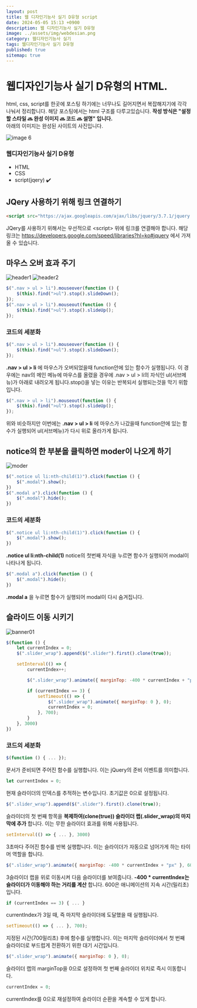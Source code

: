 ```yaml
---
layout: post
title: 웹 디자인기능사 실기 D유형 script
date: 2024-05-05 15:13 +0900
description: 웹 디자인기능사 실기 D유형
image: ../assets/img/webdesian.png
category: 웹디자인기능사 실기
tags: 웹디자인기능사 실기 D유형
published: true
sitemap: true
---
```


# 웹디자인기능사 실기 D유형의 HTML.
html, css, script를 한곳에 포스팅 하기에는 너무나도 길어지면서 복잡해지기에 각각 나눠서 정리합니다.
해당 포스팅에서는 html 구조를 다루고있습니다. __작성 방식은 "설정할 스타일 🔜 완성 이미지 🔜 코드 🔜 설명" 입니다.__ <br />
아래의 이미지는 완성된 사이트의 사진입니다. <br />

![image 6](https://github.com/sunhew/sunhew.github.io/assets/161446039/7bb6ce69-fb40-453c-9c13-9953007e8e6e)


### __웹디자인기능사 실기 D유형__
* HTML  <br/>
* CSS <br/>
* script(jqery) ✔️<br/>

## __JQery 사용하기 위해 링크 연결하기__<br/>

```html
<script src="https://ajax.googleapis.com/ajax/libs/jquery/3.7.1/jquery.min.js"></script>
```

JQery를 사용하기 위해서는 우선적으로 &lt;script&gt; 위에 링크를 연결해야 합니다. 해당 링크는 <https://developers.google.com/speed/libraries?hl=ko#jquery> 에서 가져올 수 있습니다.<br/>

## __마우스 오버 효과 주기__

![header1](https://github.com/sunhew/sunhew.github.io/assets/161446039/9b38a073-c4c8-4d35-bd93-7627a5781602)
![header2](https://github.com/sunhew/sunhew.github.io/assets/161446039/6228ede6-a1a9-4bb4-8526-c9565421de14)

```javascript
$(".nav > ul > li").mouseover(function () {
    $(this).find(">ul").stop().slideDown();
});
$(".nav > ul > li").mouseout(function () {
    $(this).find(">ul").stop().slideUp();
});
```

### __코드의 세분화__

```javascript
$(".nav > ul > li").mouseover(function () {
    $(this).find(">ul").stop().slideDown();
});
```
__.nav > ul > li__ 에 마우스가 오버되었을때 function안에 있는 함수가 실행됩니다. 이 경우에는 nav의 메인 메뉴에 마우스를 올렸을 경우에 .nav > ul > li의 자식인 ul(서브메뉴)가 아래로 내려오게 됩니다.stop()을 넣는 이유는 반복되서 실행되는것을 막기 위함입니다.<br/>

```javascript
$(".nav > ul > li").mouseout(function () {
    $(this).find(">ul").stop().slideUp();
});
```

위와 비슷하지만 이번에는 __.nav > ul > li__ 에 마우스가 나갔을때 function안에 있는 함수가 실행되어 ul(서브메뉴)가 다시 위로 올라가게 됩니다. <br/>

## __notice의 한 부분을 클릭하면 moder이 나오게 하기__

![moder](https://github.com/sunhew/sunhew.github.io/assets/161446039/dd58d802-930f-4d40-b555-75b57d4f1e85)

```javascript
$(".notice ul li:nth-child(1)").click(function () {
    $(".modal").show();
})
$(".modal a").click(function () {
    $(".modal").hide();
})
```

### __코드의 세분화__

```javascript
$(".notice ul li:nth-child(1)").click(function () {
    $(".modal").show();
})
```

__.notice ul li:nth-child(1)__ notice의 첫번째 자식을 누르면 함수가 실행되어 modal이 나타나게 됩니다.<br/>


```javascript
$(".modal a").click(function () {
    $(".modal").hide();
})
```
__.modal a__ 을 누르면 함수가 실행되어 modal이 다시 숨겨집니다.<br/>

## __슬라이드 이동 시키기__

![banner01](https://github.com/sunhew/sunhew.github.io/assets/161446039/ab0c2108-d475-4058-8949-d85cb46cb69f)

```javascript
$(function () {
    let currentIndex = 0;
    $(".slider_wrap").append($(".slider").first().clone(true));

    setInterval(() => {
        currentIndex++;

        $(".slider_wrap").animate({ marginTop: -400 * currentIndex + "px" }, 600);

        if (currentIndex == 3) {
            setTimeout(() => {
                $(".slider_wrap").animate({ marginTop: 0 }, 0);
                currentIndex = 0;
            }, 700);
        }
    }, 3000)
})
```

### __코드의 세분화__

```javascript
$(function () { ... });
```

문서가 준비되면 주어진 함수를 실행합니다. 이는 jQuery의 준비 이벤트를 의미합니다.<br/>


```javascript
let currentIndex = 0;
```
현재 슬라이더의 인덱스를 추적하는 변수입니다. 초기값은 0으로 설정됩니다.<br/>

```javascript
$(".slider_wrap").append($(".slider").first().clone(true));
```
슬라이더의 첫 번째 항목을 __복제하여(clone(true)) 슬라이더 랩(.slider_wrap)의 마지막에 추가__ 합니다. 이는 무한 슬라이더 효과를 위해 사용됩니다.<br/>

```javascript
setInterval(() => { ... }, 3000)
```
3초마다 주어진 함수를 반복 실행합니다. 이는 슬라이더가 자동으로 넘어가게 하는 타이머 역할을 합니다.<br/>

```javascript
$(".slider_wrap").animate({ marginTop: -400 * currentIndex + "px" }, 600);
```
3슬라이더 랩을 위로 이동시켜 다음 슬라이더를 보여줍니다. __-400 * currentIndex는 슬라이더가 이동해야 하는 거리를 계산__ 합니다. 600은 애니메이션의 지속 시간(밀리초)입니다.<br/>

```javascript
if (currentIndex == 3) { ... }
```
currentIndex가 3일 때, 즉 마지막 슬라이더에 도달했을 때 실행됩니다.<br/>

```javascript
setTimeout(() => { ... }, 700);
```
지정된 시간(700밀리초) 후에 함수를 실행합니다. 이는 마지막 슬라이더에서 첫 번째 슬라이더로 부드럽게 전환하기 위한 대기 시간입니다.<br/>

```javascript
$(".slider_wrap").animate({ marginTop: 0 }, 0);
```
슬라이더 랩의 marginTop을 0으로 설정하여 첫 번째 슬라이더 위치로 즉시 이동합니다.<br/>

```javascript
currentIndex = 0;
```
currentIndex를 0으로 재설정하여 슬라이더 순환을 계속할 수 있게 합니다.<br/>